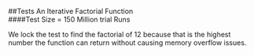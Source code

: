##Tests An Iterative Factorial Function                     
####Test Size = 150 Million trial Runs

We lock the test to find the factorial of 12 because that is the highest number
the function can return without causing memory overflow issues.
